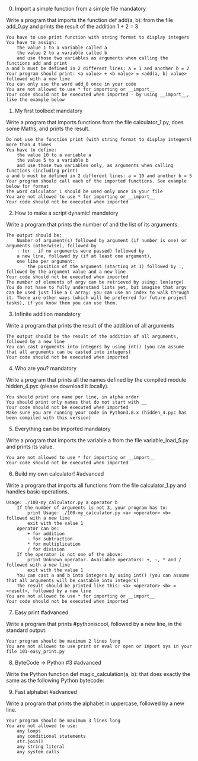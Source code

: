 
0. Import a simple function from a simple file
mandatory

Write a program that imports the function def add(a, b): from the file add_0.py and prints the result of the addition 1 + 2 = 3

    You have to use print function with string format to display integers
    You have to assign:
        the value 1 to a variable called a
        the value 2 to a variable called b
        and use those two variables as arguments when calling the functions add and print
    a and b must be defined in 2 different lines: a = 1 and another b = 2
    Your program should print: <a value> + <b value> = <add(a, b) value> followed with a new line
    You can only use the word add_0 once in your code
    You are not allowed to use * for importing or __import__
    Your code should not be executed when imported - by using __import__, like the example below




1. My first toolbox!
mandatory

Write a program that imports functions from the file calculator_1.py, does some Maths, and prints the result.

    Do not use the function print (with string format to display integers) more than 4 times
    You have to define:
        the value 10 to a variable a
        the value 5 to a variable b
        and use those two variables only, as arguments when calling functions (including print)
    a and b must be defined in 2 different lines: a = 10 and another b = 5
    Your program should call each of the imported functions. See example below for format
    the word calculator_1 should be used only once in your file
    You are not allowed to use * for importing or __import__
    Your code should not be executed when imported




2. How to make a script dynamic!
mandatory

Write a program that prints the number of and the list of its arguments.

    The output should be:
        Number of argument(s) followed by argument (if number is one) or arguments (otherwise), followed by
        : (or . if no arguments were passed) followed by
        a new line, followed by (if at least one argument),
        one line per argument:
            the position of the argument (starting at 1) followed by :, followed by the argument value and a new line
    Your code should not be executed when imported
    The number of elements of argv can be retrieved by using: len(argv)
    You do not have to fully understand lists yet, but imagine that argv can be used just like a C array: you can use an index to walk through it. There are other ways (which will be preferred for future project tasks), if you know them you can use them.




3. Infinite addition
mandatory

Write a program that prints the result of the addition of all arguments

    The output should be the result of the addition of all arguments, followed by a new line
    You can cast arguments into integers by using int() (you can assume that all arguments can be casted into integers)
    Your code should not be executed when imported




4. Who are you?
mandatory

Write a program that prints all the names defined by the compiled module hidden_4.pyc (please download it locally).

    You should print one name per line, in alpha order
    You should print only names that do not start with __
    Your code should not be executed when imported
    Make sure you are running your code in Python3.8.x (hidden_4.pyc has been compiled with this version)




5. Everything can be imported
mandatory

Write a program that imports the variable a from the file variable_load_5.py and prints its value.

    You are not allowed to use * for importing or __import__
    Your code should not be executed when imported




6. Build my own calculator!
#advanced

Write a program that imports all functions from the file calculator_1.py and handles basic operations.

    Usage: ./100-my_calculator.py a operator b
        If the number of arguments is not 3, your program has to:
            print Usage: ./100-my_calculator.py <a> <operator> <b> followed with a new line
            exit with the value 1
        operator can be:
            + for addition
            - for subtraction
            * for multiplication
            / for division
        If the operator is not one of the above:
            print Unknown operator. Available operators: +, -, * and / followed with a new line
            exit with the value 1
        You can cast a and b into integers by using int() (you can assume that all arguments will be castable into integers)
        The result should be printed like this: <a> <operator> <b> = <result>, followed by a new line
    You are not allowed to use * for importing or __import__
    Your code should not be executed when imported




7. Easy print
#advanced

Write a program that prints #pythoniscool, followed by a new line, in the standard output.

    Your program should be maximum 2 lines long
    You are not allowed to use print or eval or open or import sys in your file 101-easy_print.py




8. ByteCode -> Python #3
#advanced

Write the Python function def magic_calculation(a, b): that does exactly the same as the following Python bytecode:



9. Fast alphabet
#advanced

Write a program that prints the alphabet in uppercase, followed by a new line.

    Your program should be maximum 3 lines long
    You are not allowed to use:
        any loops
        any conditional statements
        str.join()
        any string literal
        any system calls




